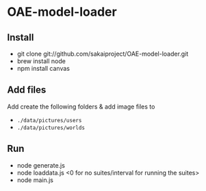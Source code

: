 # OAE-model-loader

## Install

* git clone git://github.com/sakaiproject/OAE-model-loader.git
* brew install node
* npm install canvas

## Add files

Add create the following folders & add image files to 

* `./data/pictures/users`
* `./data/pictures/worlds`

## Run

* node generate.js
* node loaddata.js <number of batches to load> <Sakai OAE Url> <admin password> <number of concurrent batches to load> <0 for no suites/interval for running the suites>
* node main.js